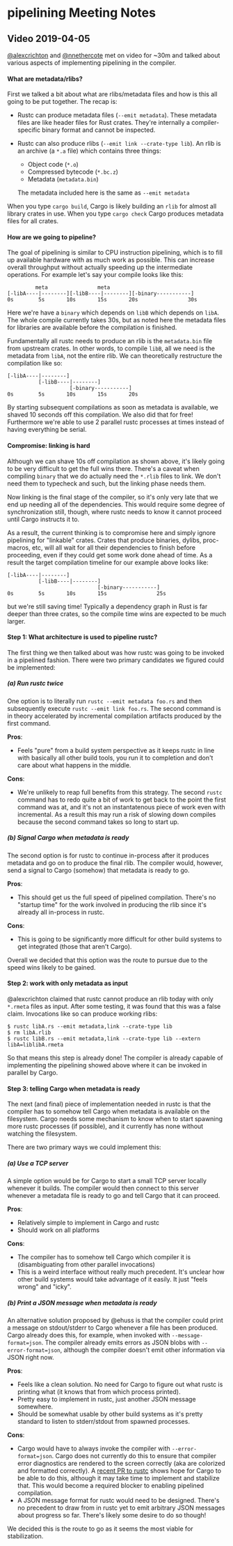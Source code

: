 # pipelining Meeting Notes

## Video 2019-04-05

[@alexcrichton] and [@nnethercote] met on video for ~30m and talked about various
aspects of implementing pipelining in the compiler.

[@alexcrichton]: https://github.com/alexcrichton
[@nnethercote]: https://github.com/nnethercote

#### What are metadata/rlibs?

First we talked a bit about what are rlibs/metadata files and how is this all
going to be put together. The recap is:

* Rustc can produce metadata files (`--emit metadata`). These metadata files are
  like header files for Rust crates. They're internally a compiler-specific
  binary format and cannot be inspected.

* Rustc can also produce rlibs (`--emit link --crate-type lib`). An rlib is an
  archive (a `*.a` file) which contains three things:

  * Object code (`*.o`)
  * Compressed bytecode (`*.bc.z`)
  * Metadata (`metadata.bin`)

  The metadata included here is the same as `--emit metadata`

When you type `cargo build`, Cargo is likely building an `rlib` for almost all
library crates in use. When you type `cargo check` Cargo produces metadata files
for all crates.

#### How are we going to pipeline?

The goal of pipelining is similar to CPU instruction pipelining, which is to
fill up available hardware with as much work as possible. This can increase
overall throughput without actually speeding up the intermediate operations. For
example let's say your compile looks like this:


```
         meta                meta
[-libA----|--------][-libB----|--------][-binary-----------]
0s        5s       10s       15s       20s                30s
```

Here we're have a `binary` which depends on `libB` which depends on `libA`. The
whole compile currently takes 30s, but as noted here the metadata files for
libraries are available before the compilation is finished.

Fundamentally all rustc needs to produce an rlib is the `metadata.bin` file from
upstream crates. In other words, to compile `libB`, all we need is the metadata
from `libA`, not the entire rlib. We can theoretically restructure the
compilation like so:

```
[-libA----|--------]
          [-libB----|--------]
                    [-binary-----------]
0s        5s       10s       15s       20s
```

By starting subsequent compilations as soon as metadata is available, we shaved
10 seconds off this compilation. We also did that for free! Furthermore
we're able to use 2 parallel rustc processes at times instead of having
everything be serial.


#### Compromise: linking is hard

Although we can shave 10s off compilation as shown above, it's likely going to
be very difficult to get the full wins there. There's a caveat when compiling
`binary` that we do actually need the `*.rlib` files to link. We don't need them
to typecheck and such, but the linking phase needs them.

Now linking is the final stage of the compiler, so it's only very late that we
end up needing all of the dependencies. This would require some degree of
synchronization still, though, where rustc needs to know it cannot proceed until
Cargo instructs it to.

As a result, the current thinking is to compromise here and simply ignore
pipelining for "linkable" crates. Crates that produce binaries, dylibs,
proc-macros, etc, will all wait for all their dependencies to finish before
proceeding, even if they could get some work done ahead of time. As a result the
target compilation timeline for our example above looks like:

```
[-libA----|--------]
          [-libB----|--------]
                             [-binary-----------]
0s        5s       10s       15s                25s
```

but we're still saving time! Typically a dependency graph in Rust is far deeper
than three crates, so the compile time wins are expected to be much larger.

#### Step 1: What architecture is used to pipeline rustc?

The first thing we then talked about was how rustc was going to be invoked in a
pipelined fashion. There were two primary candidates we figured could be
implemented:

##### (a) Run rustc twice

One option is to literally run `rustc --emit metadata foo.rs` and then
subsequently execute `rustc --emit link foo.rs`. The second command is in theory
accelerated by incremental compilation artifacts produced by the first command.

**Pros**:

* Feels "pure" from a build system perspective as it keeps rustc in line with
  basically all other build tools, you run it to completion and don't care about
  what happens in the middle.

**Cons**:

* We're unlikely to reap full benefits from this strategy. The second `rustc`
  command has to redo quite a bit of work to get back to the point the first
  command was at, and it's not an instantatenous piece of work even with
  incremental. As a result this may run a risk of slowing down compiles because
  the second command takes so long to start up.

##### (b) Signal Cargo when metadata is ready

The second option is for rustc to continue in-process after it produces metadata
and go on to produce the final rlib. The compiler would, however, send a signal
to Cargo (somehow) that metadata is ready to go.

**Pros**:

* This should get us the full speed of pipelined compilation. There's no
  "startup time" for the work involved in producing the rlib since it's already
  all in-process in rustc.

**Cons**:

* This is going to be significantly more difficult for other build systems to
  get integrated (those that aren't Cargo).

Overall we decided that this option was the route to pursue due to the speed
wins likely to be gained.

#### Step 2: work with only metadata as input

@alexcrichton claimed that rustc cannot produce an rlib today with only
`*.rmeta` files as input. After some testing, it was found that this was a false
claim. Invocations like so can produce working rlibs:


```
$ rustc libA.rs --emit metadata,link --crate-type lib
$ rm libA.rlib
$ rustc libB.rs --emit metadata,link --crate-type lib --extern libA=liblibA.rmeta
```

So that means this step is already done! The compiler is already capable of
implementing the pipelining showed above where it can be invoked in parallel by
Cargo.

#### Step 3: telling Cargo when metadata is ready

The next (and final) piece of implementation needed in rustc is that the
compiler has to somehow tell Cargo when metadata is available on the filesystem.
Cargo needs some mechanism to know when to start spawning more rustc processes
(if possible), and it currently has none without watching the filesystem.

There are two primary ways we could implement this:

##### (a) Use a TCP server

A simple option would be for Cargo to start a small TCP server locally whenever
it builds. The compiler would then connect to this server whenever a metadata
file is ready to go and tell Cargo that it can proceed.

**Pros**:

* Relatively simple to implement in Cargo and rustc
* Should work on all platforms

**Cons**:

* The compiler has to somehow tell Cargo which compiler it is (disambiguating
  from other parallel invocations)
* This is a weird interface without really much precedent. It's unclear how
  other build systems would take advantage of it easily. It just "feels wrong"
  and "icky".

##### (b) Print a JSON message when metadata is ready

An alternative solution proposed by @ehuss is that the compiler could print a
message on stdout/stderr to Cargo whenever a file has been produced. Cargo
already does this, for example, when invoked with `--message-format=json`. The
compiler already emits errors as JSON blobs with `--error-format=json`, although
the compiler doesn't emit other information via JSON right now.

**Pros**:

* Feels like a clean solution. No need for Cargo to figure out what rustc is
  printing what (it knows that from which process printed).
* Pretty easy to implement in rustc, just another JSON message somewhere.
* Should be somewhat usable by other build systems as it's pretty standard to
  listen to stderr/stdout from spawned processes.

**Cons**:

* Cargo would have to always invoke the compiler with `--error-format=json`.
  Cargo does not currently do this to ensure that compiler error diagnostics are
  rendered to the screen correctly (aka are colorized and formatted correctly).
  A [recent PR to rustc](https://github.com/rust-lang/rust/pull/59128) shows
  hope for Cargo to be able to do this, although it may take time to implement
  and stabilize that. This would become a required blocker to enabling pipelined
  compilation.
* A JSON message format for rustc would need to be designed. There's no
  precedent to draw from in rustc yet to emit arbitrary JSON messages about
  progress so far. There's likely some desire to do so though!

We decided this is the route to go as it seems the most viable for
stabilization.
